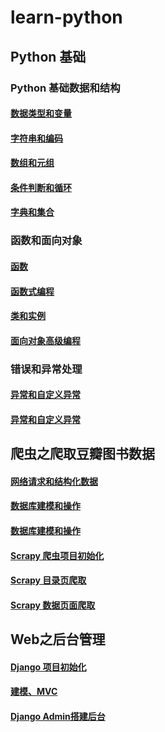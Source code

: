 # learn-python

## Python 基础

### Python 基础数据和结构
#### [数据类型和变量](./parts/types.md)
#### [字符串和编码](./parts/string.md)
#### [数组和元组](./parts/list-tuple.md)
#### [条件判断和循环](./parts/condition-loop.md)
#### [字典和集合](./parts/dict-set.md)

### 函数和面向对象
#### [函数](./parts/function.md)
#### [函数式编程](./parts/lambda.md)
#### [类和实例](./parts/class.md)
#### [面向对象高级编程](./parts/class.md)

### 错误和异常处理
#### [异常和自定义异常]()
#### [异常和自定义异常]()

## 爬虫之爬取豆瓣图书数据

#### [网络请求和结构化数据]()
#### [数据库建模和操作]()
#### [数据库建模和操作]()
#### [Scrapy 爬虫项目初始化]()
#### [Scrapy 目录页爬取]()
#### [Scrapy 数据页面爬取]()

## Web之后台管理

#### [Django 项目初始化]()
#### [建模、MVC]()
#### [Django Admin搭建后台]()

